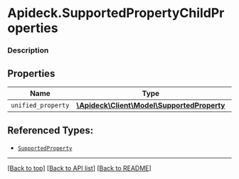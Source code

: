 # Apideck.SupportedPropertyChildProperties

### Description

## Properties
Name | Type | Description | Notes
------------ | ------------- | ------------- | -------------
`unified_property` | [**\Apideck\Client\Model\SupportedProperty**](SupportedProperty.md) |  | [optional] 





## Referenced Types:
* [`SupportedProperty`](SupportedProperty.md)

---

[[Back to top]](#) [[Back to API list]](../../../../README.md#documentation-for-api-endpoints) [[Back to README]](../../../../README.md)



